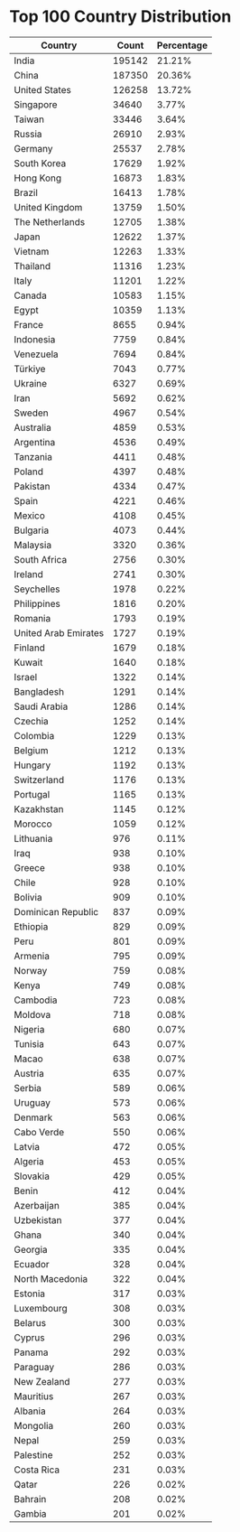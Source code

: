 # Top 100 Country Distribution
| Country | Count | Percentage |
|----|----|----|
| India | 195142 | 21.21% |
| China | 187350 | 20.36% |
| United States | 126258 | 13.72% |
| Singapore | 34640 | 3.77% |
| Taiwan | 33446 | 3.64% |
| Russia | 26910 | 2.93% |
| Germany | 25537 | 2.78% |
| South Korea | 17629 | 1.92% |
| Hong Kong | 16873 | 1.83% |
| Brazil | 16413 | 1.78% |
| United Kingdom | 13759 | 1.50% |
| The Netherlands | 12705 | 1.38% |
| Japan | 12622 | 1.37% |
| Vietnam | 12263 | 1.33% |
| Thailand | 11316 | 1.23% |
| Italy | 11201 | 1.22% |
| Canada | 10583 | 1.15% |
| Egypt | 10359 | 1.13% |
| France | 8655 | 0.94% |
| Indonesia | 7759 | 0.84% |
| Venezuela | 7694 | 0.84% |
| Türkiye | 7043 | 0.77% |
| Ukraine | 6327 | 0.69% |
| Iran | 5692 | 0.62% |
| Sweden | 4967 | 0.54% |
| Australia | 4859 | 0.53% |
| Argentina | 4536 | 0.49% |
| Tanzania | 4411 | 0.48% |
| Poland | 4397 | 0.48% |
| Pakistan | 4334 | 0.47% |
| Spain | 4221 | 0.46% |
| Mexico | 4108 | 0.45% |
| Bulgaria | 4073 | 0.44% |
| Malaysia | 3320 | 0.36% |
| South Africa | 2756 | 0.30% |
| Ireland | 2741 | 0.30% |
| Seychelles | 1978 | 0.22% |
| Philippines | 1816 | 0.20% |
| Romania | 1793 | 0.19% |
| United Arab Emirates | 1727 | 0.19% |
| Finland | 1679 | 0.18% |
| Kuwait | 1640 | 0.18% |
| Israel | 1322 | 0.14% |
| Bangladesh | 1291 | 0.14% |
| Saudi Arabia | 1286 | 0.14% |
| Czechia | 1252 | 0.14% |
| Colombia | 1229 | 0.13% |
| Belgium | 1212 | 0.13% |
| Hungary | 1192 | 0.13% |
| Switzerland | 1176 | 0.13% |
| Portugal | 1165 | 0.13% |
| Kazakhstan | 1145 | 0.12% |
| Morocco | 1059 | 0.12% |
| Lithuania | 976 | 0.11% |
| Iraq | 938 | 0.10% |
| Greece | 938 | 0.10% |
| Chile | 928 | 0.10% |
| Bolivia | 909 | 0.10% |
| Dominican Republic | 837 | 0.09% |
| Ethiopia | 829 | 0.09% |
| Peru | 801 | 0.09% |
| Armenia | 795 | 0.09% |
| Norway | 759 | 0.08% |
| Kenya | 749 | 0.08% |
| Cambodia | 723 | 0.08% |
| Moldova | 718 | 0.08% |
| Nigeria | 680 | 0.07% |
| Tunisia | 643 | 0.07% |
| Macao | 638 | 0.07% |
| Austria | 635 | 0.07% |
| Serbia | 589 | 0.06% |
| Uruguay | 573 | 0.06% |
| Denmark | 563 | 0.06% |
| Cabo Verde | 550 | 0.06% |
| Latvia | 472 | 0.05% |
| Algeria | 453 | 0.05% |
| Slovakia | 429 | 0.05% |
| Benin | 412 | 0.04% |
| Azerbaijan | 385 | 0.04% |
| Uzbekistan | 377 | 0.04% |
| Ghana | 340 | 0.04% |
| Georgia | 335 | 0.04% |
| Ecuador | 328 | 0.04% |
| North Macedonia | 322 | 0.04% |
| Estonia | 317 | 0.03% |
| Luxembourg | 308 | 0.03% |
| Belarus | 300 | 0.03% |
| Cyprus | 296 | 0.03% |
| Panama | 292 | 0.03% |
| Paraguay | 286 | 0.03% |
| New Zealand | 277 | 0.03% |
| Mauritius | 267 | 0.03% |
| Albania | 264 | 0.03% |
| Mongolia | 260 | 0.03% |
| Nepal | 259 | 0.03% |
| Palestine | 252 | 0.03% |
| Costa Rica | 231 | 0.03% |
| Qatar | 226 | 0.02% |
| Bahrain | 208 | 0.02% |
| Gambia | 201 | 0.02% |
